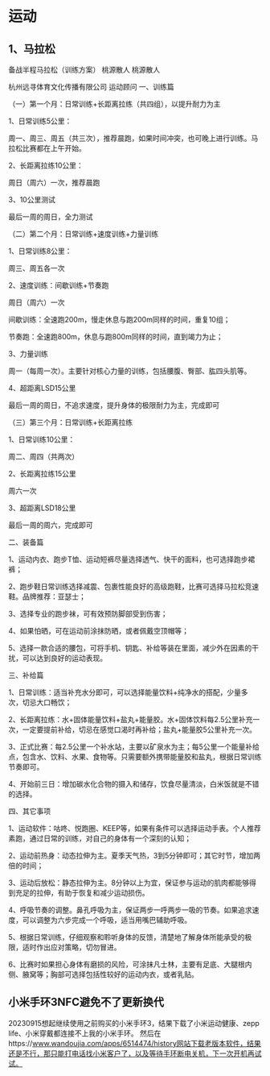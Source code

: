 # 运动

## 1、马拉松
备战半程马拉松（训练方案）
桃源散人
桃源散人

杭州远寻体育文化传播有限公司 运动顾问
一、训练篇

（一）第一个月：日常训练+长距离拉练（共四组），以提升耐力为主

1、日常训练5公里：

周一、周三、周五（共三次），推荐晨跑，如果时间冲突，也可晚上进行训练。马拉松比赛都在上午开始。

2、长距离拉练10公里：

周日（周六）一次，推荐晨跑

3、10公里测试

最后一周的周日，全力测试

（二）第二个月：日常训练+速度训练+力量训练

1、日常训练8公里：

周三、周五各一次

2、速度训练：间歇训练+节奏跑

周日（周六）一次

间歇训练：全速跑200m，慢走休息与跑200m同样的时间，重复10组；

节奏跑：全速跑800m，休息与跑800m同样的时间，直到竭力为止；

3、力量训练

周一（每周一次）。主要针对核心力量的训练，包括腰腹、臀部、肱四头肌等。

4、超距离LSD15公里

最后一周的周日，不追求速度，提升身体的极限耐力为主，完成即可

（三）第三个月：日常训练+长距离拉练

1、日常训练10公里：

周二、周四（共两次）

2、长距离拉练15公里

周六一次

3、超距离LSD18公里

最后一周的周六，完成即可

二、装备篇

1、运动内衣、跑步T恤、运动短裤尽量选择透气、快干的面料，也可选择跑步裙裤；

2、跑步鞋日常训练选择减震、包裹性能良好的高级跑鞋，比赛可选择马拉松竞速鞋。品牌推荐：亚瑟士；

3、选择专业的跑步袜，可有效预防脚部受到伤害；

4、如果怕晒，可在运动前涂抹防晒，或者佩戴空顶帽等；

5、选择一款合适的腰包，可将手机、钥匙、补给等装在里面，减少外在因素的干扰，可以达到良好的运动表现。

三、补给篇

1、日常训练：适当补充水分即可，可以选择能量饮料+纯净水的搭配，少量多次，切忌大口畅饮；

2、长距离拉练：水+固体能量饮料+盐丸+能量胶。水+固体饮料每2.5公里补充一次，一定要提前补给，切忌在感觉口渴时再补给；盐丸+能量胶5公里补充一次。

3、正式比赛：每2.5公里一个补水站，主要以矿泉水为主；每5公里一个能量补给点，包含水、饮料、水果、食物等。只需要额外携带能量胶和盐丸，根据日常训练节奏即可。

4、开始前三日：增加碳水化合物的摄入和储存，饮食尽量清淡，白米饭就是不错的选择。

四、其它事项

1、运动软件：咕咚、悦跑圈、KEEP等，如果有条件可以选择运动手表。个人推荐素跑，通过日常的训练，对自己的身体有一个深刻的认知；

2、运动前热身：动态拉伸为主。夏季天气热，3到5分钟即可；其它时节，增加两倍的时间；

3、运动后放松：静态拉伸为主。8分钟以上为宜，保证参与运动的肌肉都能够得到充足的拉伸，有助于恢复和减少运动损伤。

4、呼吸节奏的调整。鼻孔呼吸为主，保证两步一呼两步一吸的节奏。如果追求速度，可以调整为六步完成一个呼吸，适当用嘴巴辅助呼吸。

5、根据日常训练，仔细观察和聆听身体的反馈，清楚地了解身体所能承受的极限，适时作出应对策略，切勿冒进。

6、比赛时如果担心身体有磨损的风险，可涂抹凡士林，主要有足底、大腿根内侧、腋窝等；胸部可选择包括性较好的运动内衣，或者乳贴。

## 小米手环3NFC避免不了更新换代
20230915想起继续使用之前购买的小米手环3，结果下载了小米运动健康、zepp life、小米穿戴都连接不上我的小米手环。
然后在https://www.wandoujia.com/apps/6514474/history网站下载老版本软件，结果还是不行，那只能打电话找小米客户了，以及等待手环断电关机，下一次开机再试试。




